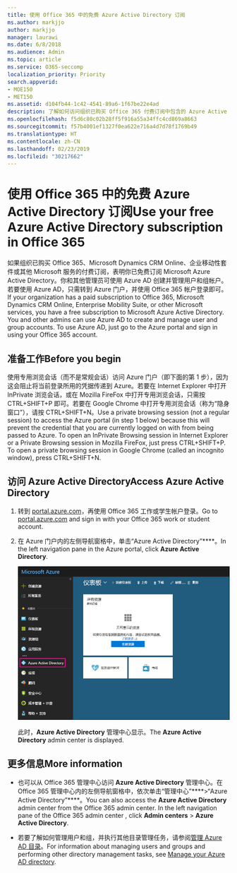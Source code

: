 ```yaml
---
title: 使用 Office 365 中的免费 Azure Active Directory 订阅
ms.author: markjjo
author: markjjo
manager: laurawi
ms.date: 6/8/2018
ms.audience: Admin
ms.topic: article
ms.service: O365-seccomp
localization_priority: Priority
search.appverid:
- MOE150
- MET150
ms.assetid: d104fb44-1c42-4541-89a6-1f67be22e4ad
description: 了解如何访问组织已购买 Office 365 付费订阅中包含的 Azure Active Directory。
ms.openlocfilehash: f5d6c80c02b28ff5f916a55a34ffc4cd869a8663
ms.sourcegitcommit: f57b4001ef1327f0ea622e716a4d7d78f1769b49
ms.translationtype: HT
ms.contentlocale: zh-CN
ms.lasthandoff: 02/23/2019
ms.locfileid: "30217662"
---
```

# <a name="use-your-free-azure-active-directory-subscription-in-office-365"></a><span data-ttu-id="d432b-103">使用 Office 365 中的免费 Azure Active Directory 订阅</span><span class="sxs-lookup"><span data-stu-id="d432b-103">Use your free Azure Active Directory subscription in Office 365</span></span>

<span data-ttu-id="d432b-p101">如果组织已购买 Office 365、Microsoft Dynamics CRM Online、企业移动性套件或其他 Microsoft 服务的付费订阅，表明你已免费订阅 Microsoft Azure Active Directory。你和其他管理员可使用 Azure AD 创建并管理用户和组帐户。若要使用 Azure AD，只需转到 Azure 门户，并使用 Office 365 帐户登录即可。</span><span class="sxs-lookup"><span data-stu-id="d432b-p101">If your organization has a paid subscription to Office 365, Microsoft Dynamics CRM Online, Enterprise Mobility Suite, or other Microsoft services, you have a free subscription to Microsoft Azure Active Directory. You and other admins can use Azure AD to create and manage user and group accounts. To use Azure AD, just go to the Azure portal and sign in using your Office 365 account.</span></span>
  
## <a name="before-you-begin"></a><span data-ttu-id="d432b-107">准备工作</span><span class="sxs-lookup"><span data-stu-id="d432b-107">Before you begin</span></span>

<span data-ttu-id="d432b-p102">使用专用浏览会话（而不是常规会话）访问 Azure 门户（即下面的第 1 步），因为这会阻止将当前登录所用的凭据传递到 Azure。若要在 Internet Explorer 中打开 InPrivate 浏览会话，或在 Mozilla FireFox 中打开专用浏览会话，只需按 CTRL+SHIFT+P 即可。若要在 Google Chrome 中打开专用浏览会话（称为“隐身窗口”），请按 CTRL+SHIFT+N。</span><span class="sxs-lookup"><span data-stu-id="d432b-p102">Use a private browsing session (not a regular session) to access the Azure portal (in step 1 below) because this will prevent the credential that you are currently logged on with from being passed to Azure. To open an InPrivate Browsing session in Internet Explorer or a Private Browsing session in Mozilla FireFox, just press CTRL+SHIFT+P. To open a private browsing session in Google Chrome (called an incognito window), press CTRL+SHIFT+N.</span></span>
  
## <a name="access-azure-active-directory"></a><span data-ttu-id="d432b-111">访问 Azure Active Directory</span><span class="sxs-lookup"><span data-stu-id="d432b-111">Access Azure Active Directory</span></span>

1. <span data-ttu-id="d432b-112">转到 [portal.azure.com](https://portal.azure.com)，再使用 Office 365 工作或学生帐户登录。</span><span class="sxs-lookup"><span data-stu-id="d432b-112">Go to [portal.azure.com](https://portal.azure.com) and sign in with your Office 365 work or student account.</span></span> 
    
2. <span data-ttu-id="d432b-113">在 Azure 门户内的左侧导航窗格中，单击“Azure Active Directory”\*\*\*\*。</span><span class="sxs-lookup"><span data-stu-id="d432b-113">In the left navigation pane in the Azure portal, click **Azure Active Directory**.</span></span>
    
    ![在 Azure 门户内的左侧导航窗格中，单击“Azure Active Directory”。](media/97d2d72f-ac20-46ab-898c-851f6009b453.png)
  
    <span data-ttu-id="d432b-115">此时，**Azure Active Directory** 管理中心显示。</span><span class="sxs-lookup"><span data-stu-id="d432b-115">The **Azure Active Directory** admin center is displayed.</span></span> 
    
## <a name="more-information"></a><span data-ttu-id="d432b-116">更多信息</span><span class="sxs-lookup"><span data-stu-id="d432b-116">More information</span></span>

- <span data-ttu-id="d432b-p103">也可以从 Office 365 管理中心访问 **Azure Active Directory** 管理中心。在 Office 365 管理中心内的左侧导航窗格中，依次单击“管理中心”\*\*\*\*\>“Azure Active Directory”\*\*\*\*。</span><span class="sxs-lookup"><span data-stu-id="d432b-p103">You can also access the **Azure Active Directory** admin center from the Office 365 admin center. In the left navigation pane of the Office 365 admin center , click **Admin centers** \> **Azure Active Directory**.</span></span>
    
- <span data-ttu-id="d432b-119">若要了解如何管理用户和组，并执行其他目录管理任务，请参阅[管理 Azure AD 目录](https://docs.microsoft.com/azure/active-directory/active-directory-administer)。</span><span class="sxs-lookup"><span data-stu-id="d432b-119">For information about managing users and groups and performing other directory management tasks, see [Manage your Azure AD directory](https://docs.microsoft.com/azure/active-directory/active-directory-administer).</span></span>
